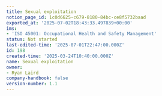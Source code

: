 ```yaml
---
title: Sexual exploitation
notion_page_id: 1c0d6625-c679-8180-84bc-ce8f5732baad
exported_at: '2025-07-02T18:43:33.497839+00:00'
ims:
- 'ISO 45001: Occupational Health and Safety Management'
status: Not started
last-edited-time: '2025-07-01T22:47:00.000Z'
id: 198
created-time: '2025-03-24T10:40:00.000Z'
name: Sexual exploitation
owner:
- Ryan Laird
company-handbook: false
version-number: 1.1
---
```


<!-- Unsupported block type: unsupported -->